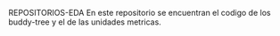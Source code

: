 REPOSITORIOS-EDA
En este repositorio se encuentran el codigo de los buddy-tree y  el de las unidades metricas.
